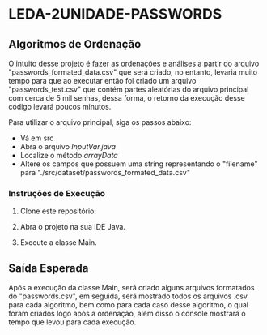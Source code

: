# LEDA-2UNIDADE-PASSWORDS

## Algoritmos de Ordenação

O intuito desse projeto é fazer as ordenações e análises a partir do arquivo "passwords_formated_data.csv" que será criado, no entanto, levaria muito tempo para que ao executar então foi criado um arquivo "passwords_test.csv" que contém partes aleatórias do arquivo principal com cerca de 5 mil senhas, dessa forma, o retorno da execução desse código levará poucos minutos.

Para utilizar o arquivo principal, siga os passos abaixo:
- Vá em src
- Abra o arquivo *InputVar.java*
- Localize o método *arrayData*
- Altere os campos que possuem uma string representando o "filename" para "./src/dataset/passwords_formated_data.csv"

### Instruções de Execução

1. Clone este repositório:

2. Abra o projeto na sua IDE Java.
3. Execute a classe Main.

## Saída Esperada

Após a execução da classe Main, será criado alguns arquivos formatados do "passwords.csv", em seguida, será mostrado todos os arquivos .csv para cada algoritmo, bem como para cada caso desse algoritmo, o qual foram criados logo após a ordenação, além disso o console mostrará o tempo que levou para cada execução.
